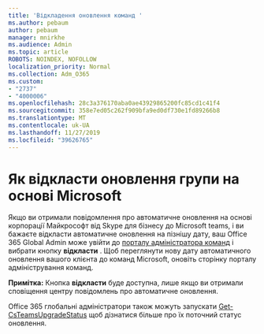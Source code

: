```yaml
---
title: 'Відкладення оновлення команд '
ms.author: pebaum
author: pebaum
manager: mnirkhe
ms.audience: Admin
ms.topic: article
ROBOTS: NOINDEX, NOFOLLOW
localization_priority: Normal
ms.collection: Adm_O365
ms.custom:
- "2737"
- "4000006"
ms.openlocfilehash: 28c3a376170aba0ae43929865200fc85cd1c41f4
ms.sourcegitcommit: 358e7ed05c262f909bfa9ed0df730e1fd89266b8
ms.translationtype: MT
ms.contentlocale: uk-UA
ms.lasthandoff: 11/27/2019
ms.locfileid: "39626765"
---
```

# <a name="how-to-postpone-the-microsoft-driven-teams-upgrade"></a>Як відкласти оновлення групи на основі Microsoft

Якщо ви отримали повідомлення про автоматичне оновлення на основі корпорації Майкрософт від Skype для бізнесу до Microsoft teams, і ви бажаєте відкласти автоматичне оновлення на пізнішу дату, ваш Office 365 Global Admin може увійти до [порталу адміністратора команд](https://admin.teams.microsoft.com/dashboard) і вибрати кнопку **відкласти** . Щоб переглянути нову дату автоматичного оновлення вашого клієнта до команд Microsoft, оновіть сторінку порталу адміністрування команд.

**Примітка:** Кнопка **відкласти** буде доступна, лише якщо ви отримали сповіщення центру повідомлень про автоматичне оновлення. 

Office 365 глобальні адміністратори також можуть запускати [Get-CsTeamsUpgradeStatus](https://docs.microsoft.com/powershell/module/skype/get-csteamsupgradestatus?view=skype-ps) щоб дізнатися більше про їх поточний статус оновлення. 